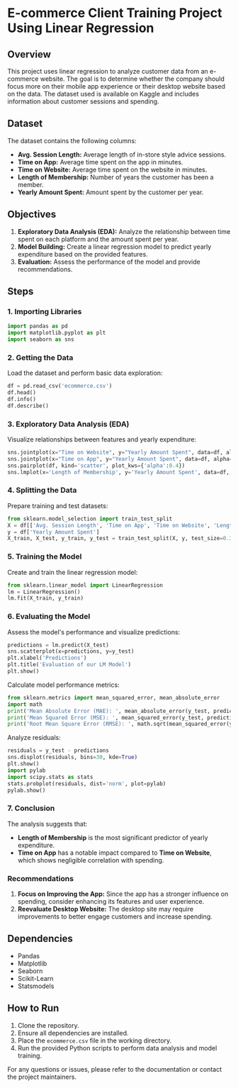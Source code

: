 # E-commerce Client Training Project Using Linear Regression

## Overview

This project uses linear regression to analyze customer data from an e-commerce website. The goal is to determine whether the company should focus more on their mobile app experience or their desktop website based on the data. The dataset used is available on Kaggle and includes information about customer sessions and spending.

## Dataset

The dataset contains the following columns:
- **Avg. Session Length:** Average length of in-store style advice sessions.
- **Time on App:** Average time spent on the app in minutes.
- **Time on Website:** Average time spent on the website in minutes.
- **Length of Membership:** Number of years the customer has been a member.
- **Yearly Amount Spent:** Amount spent by the customer per year.

## Objectives

1. **Exploratory Data Analysis (EDA):** Analyze the relationship between time spent on each platform and the amount spent per year.
2. **Model Building:** Create a linear regression model to predict yearly expenditure based on the provided features.
3. **Evaluation:** Assess the performance of the model and provide recommendations.

## Steps

### 1. Importing Libraries

```python
import pandas as pd
import matplotlib.pyplot as plt
import seaborn as sns
```

### 2. Getting the Data

Load the dataset and perform basic data exploration:
```python
df = pd.read_csv('ecommerce.csv')
df.head()
df.info()
df.describe()
```

### 3. Exploratory Data Analysis (EDA)

Visualize relationships between features and yearly expenditure:
```python
sns.jointplot(x="Time on Website", y="Yearly Amount Spent", data=df, alpha=0.5)
sns.jointplot(x="Time on App", y="Yearly Amount Spent", data=df, alpha=0.5)
sns.pairplot(df, kind='scatter', plot_kws={'alpha':0.4})
sns.lmplot(x='Length of Membership', y='Yearly Amount Spent', data=df, scatter_kws={'alpha':0.3})
```

### 4. Splitting the Data

Prepare training and test datasets:
```python
from sklearn.model_selection import train_test_split
X = df[['Avg. Session Length', 'Time on App', 'Time on Website', 'Length of Membership']]
y = df['Yearly Amount Spent']
X_train, X_test, y_train, y_test = train_test_split(X, y, test_size=0.3, random_state=42)
```

### 5. Training the Model

Create and train the linear regression model:
```python
from sklearn.linear_model import LinearRegression
lm = LinearRegression()
lm.fit(X_train, y_train)
```

### 6. Evaluating the Model

Assess the model's performance and visualize predictions:
```python
predictions = lm.predict(X_test)
sns.scatterplot(x=predictions, y=y_test)
plt.xlabel('Predictions')
plt.title('Evaluation of our LM Model')
plt.show()
```

Calculate model performance metrics:
```python
from sklearn.metrics import mean_squared_error, mean_absolute_error
import math
print('Mean Absolute Error (MAE): ', mean_absolute_error(y_test, predictions))
print('Mean Squared Error (MSE): ', mean_squared_error(y_test, predictions))
print('Root Mean Square Error (RMSE): ', math.sqrt(mean_squared_error(y_test, predictions)))
```

Analyze residuals:
```python
residuals = y_test - predictions
sns.displot(residuals, bins=30, kde=True)
plt.show()
import pylab
import scipy.stats as stats
stats.probplot(residuals, dist='norm', plot=pylab)
pylab.show()
```

### 7. Conclusion

The analysis suggests that:
- **Length of Membership** is the most significant predictor of yearly expenditure.
- **Time on App** has a notable impact compared to **Time on Website**, which shows negligible correlation with spending.

### Recommendations

1. **Focus on Improving the App:** Since the app has a stronger influence on spending, consider enhancing its features and user experience.
2. **Reevaluate Desktop Website:** The desktop site may require improvements to better engage customers and increase spending.

## Dependencies

- Pandas
- Matplotlib
- Seaborn
- Scikit-Learn
- Statsmodels

## How to Run

1. Clone the repository.
2. Ensure all dependencies are installed.
3. Place the `ecommerce.csv` file in the working directory.
4. Run the provided Python scripts to perform data analysis and model training.

For any questions or issues, please refer to the documentation or contact the project maintainers.


